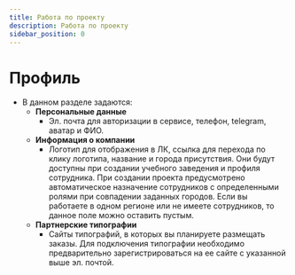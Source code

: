 ```yaml
---
title: Работа по проекту
description: Работа по проекту
sidebar_position: 0
---
```


# Профиль
* В данном разделе задаются:
    + __Персональные данные__
        * Эл. почта для авторизации в сервисе, телефон, telegram, аватар и ФИО.
    + __Информация о компании__
        * Логотип для отображения в ЛК, ссылка для перехода по клику логотипа, название и города присутствия. Они будут доступны при создании учебного заведения и профиля сотрудника. При создании проекта предусмотрено автоматическое назначение сотрудников с определенными ролями при совпадении заданных городов. Если вы работаете в одном регионе или не имеете сотрудников, то данное поле можно оставить пустым.
    + __Партнерские типографии__
        * Сайты типографий, в которых вы планируете размещать заказы. Для подключения типографии необходимо предварительно зарегистрироваться на ее сайте с указанной выше эл. почтой.